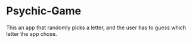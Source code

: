# Psychic-Game

This an app that randomly picks a letter, and the user has to guess which letter the app chose.